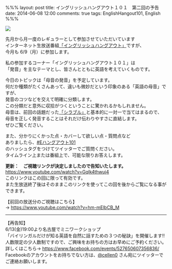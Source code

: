 %%%
layout: post
title: イングリッシュハングアウト１０１　第二回の予告
date: 2014-06-08 12:00
comments: true
tags: EnglishHangout101, English
%%%

<img src="/assets/images/common/english-hangout101-logo.jpeg" />

先月から月一度のレギュラーとして参加させていただいています<br />
インターネット生放送番組[「イングリッシュハングアウト」](http://wailingual.jp/column/hangout.html)ですが、<br />
今月も 6/9（月）に参加します。

私の参加するコーナー「イングリッシュハングアウト１０１」は<br />
「発音」を主なテーマとし、皆さんとともに英語を考えていくものです。

今日のトピックは「母音の発音」を予定しています。<br />
何だか種類がたくさんあって、違いも微妙だという印象のある「英語の母音」ですが、<br />
発音のコツなどを交えて明確に分類します。<br />
この分類だと意外に収拾がつくということに驚かれるかもしれません。<br />
母音は、前回の話題だった<a href="/2014/05/12/english-hangout-101-1/">「シラブル」</a>と基本的に一対一で当てはまるので、<br />
母音を正しく発音することはそれだけ伝わりやすさに直結します。<br />
ぜひご覧ください。

また、分かりにくかった点・カバーして欲しい点・質問点など<br />
ありましたら、<a href="https://twitter.com/hashtag/eハングアウト101">#Eハングアウト101</a><br />
のハッシュタグをつけてツイッターでご質問ください。<br />
タイムライン上または番組上で、可能な限りお答えします。

**更新：　ご視聴リンクが決定しましたので告知いたします。**<br />
<a href="https://www.youtube.com/watch?v=Gqlk4thwuj4" target="_blank">https://www.youtube.com/watch?v=Gqlk4thwuj4</a><br />
このリンクはこの回に限って有効です。<br />
また生放送終了後はそのままこのリンクを使ってこの回を後からご覧になる事ができます。

【前回の放送分のご視聴はこちら】<br />
&rarr; <a href="https://www.youtube.com/watch?v=hm-mElbCB_M" target="_blank">https://www.youtube.com/watch?v=hm-mElbCB_M</a>

<hr />

【再告知】<br />
6/13(金)19:00より名古屋でミニワークショップ<br />
「バイリンガルだけが知る英語を自然に話すための３つの秘訣」を開催します!!<br />
人数限定の少人数制ですので、ご興味をお持ちの方はお早めにご予約ください。<br />
詳しくはこちら&rarr; <a href="https://www.facebook.com/events/527650607356836/" target="_blank">https://www.facebook.com/events/527650607356836/</a><br />
Facebookのアカウントをお持ちでない方は、<a href="https://twitter.com/cellen0">@cellen0</a> さん宛にツイッターでご連絡お願いします。
